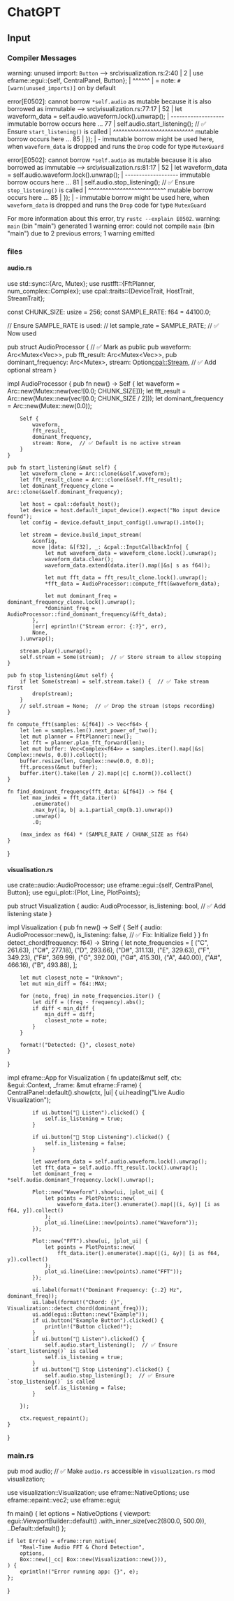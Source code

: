 # ChatGPT

## Input

### Compiler Messages

warning: unused import: `Button`
 --> src\visualization.rs:2:40
  |
2 | use eframe::egui::{self, CentralPanel, Button};
  |                                        ^^^^^^
  |
  = note: `#[warn(unused_imports)]` on by default

error[E0502]: cannot borrow `*self.audio` as mutable because it is also borrowed as immutable
  --> src\visualization.rs:77:17
   |
52 |             let waveform_data = self.audio.waveform.lock().unwrap();
   |                                 ------------------- immutable borrow occurs here
...
77 |                 self.audio.start_listening();  // ✅ Ensure `start_listening()` is called
   |                 ^^^^^^^^^^^^^^^^^^^^^^^^^^^^ mutable borrow occurs here
...
85 |         });
   |         - immutable borrow might be used here, when `waveform_data` is dropped and runs the `Drop` code for type `MutexGuard`

error[E0502]: cannot borrow `*self.audio` as mutable because it is also borrowed as immutable
  --> src\visualization.rs:81:17
   |
52 |             let waveform_data = self.audio.waveform.lock().unwrap();
   |                                 ------------------- immutable borrow occurs here
...
81 |                 self.audio.stop_listening();  // ✅ Ensure `stop_listening()` is called
   |                 ^^^^^^^^^^^^^^^^^^^^^^^^^^^ mutable borrow occurs here
...
85 |         });
   |         - immutable borrow might be used here, when `waveform_data` is dropped and runs the `Drop` code for type `MutexGuard`

For more information about this error, try `rustc --explain E0502`.
warning: `main` (bin "main") generated 1 warning
error: could not compile `main` (bin "main") due to 2 previous errors; 1 warning emitted

### files

#### audio.rs

use std::sync::{Arc, Mutex};
use rustfft::{FftPlanner, num_complex::Complex};
use cpal::traits::{DeviceTrait, HostTrait, StreamTrait};

const CHUNK_SIZE: usize = 256;
const SAMPLE_RATE: f64 = 44100.0;

// Ensure SAMPLE_RATE is used:
// let sample_rate = SAMPLE_RATE;  // ✅ Now used

pub struct AudioProcessor {  // ✅ Mark as public
    pub waveform: Arc<Mutex<Vec<f64>>>,
    pub fft_result: Arc<Mutex<Vec<f64>>>,
    pub dominant_frequency: Arc<Mutex<f64>>,
    stream: Option<cpal::Stream>,  // ✅ Add optional stream
}

impl AudioProcessor {
    pub fn new() -> Self {
        let waveform = Arc::new(Mutex::new(vec![0.0; CHUNK_SIZE]));
        let fft_result = Arc::new(Mutex::new(vec![0.0; CHUNK_SIZE / 2]));
        let dominant_frequency = Arc::new(Mutex::new(0.0));

        Self { 
            waveform, 
            fft_result, 
            dominant_frequency, 
            stream: None,  // ✅ Default is no active stream
        }
    }

    pub fn start_listening(&mut self) {
        let waveform_clone = Arc::clone(&self.waveform);
        let fft_result_clone = Arc::clone(&self.fft_result);
        let dominant_frequency_clone = Arc::clone(&self.dominant_frequency);

        let host = cpal::default_host();
        let device = host.default_input_device().expect("No input device found");
        let config = device.default_input_config().unwrap().into();

        let stream = device.build_input_stream(
            &config,
            move |data: &[f32], _: &cpal::InputCallbackInfo| {
                let mut waveform_data = waveform_clone.lock().unwrap();
                waveform_data.clear();
                waveform_data.extend(data.iter().map(|&s| s as f64));

                let mut fft_data = fft_result_clone.lock().unwrap();
                *fft_data = AudioProcessor::compute_fft(&waveform_data);

                let mut dominant_freq = dominant_frequency_clone.lock().unwrap();
                *dominant_freq = AudioProcessor::find_dominant_frequency(&fft_data);
            },
            |err| eprintln!("Stream error: {:?}", err),
            None,
        ).unwrap();

        stream.play().unwrap();
        self.stream = Some(stream);  // ✅ Store stream to allow stopping
    }

    pub fn stop_listening(&mut self) {
        if let Some(stream) = self.stream.take() {  // ✅ Take stream first
            drop(stream);
        }        
        // self.stream = None;  // ✅ Drop the stream (stops recording)
    }

    fn compute_fft(samples: &[f64]) -> Vec<f64> {
        let len = samples.len().next_power_of_two();
        let mut planner = FftPlanner::new();
        let fft = planner.plan_fft_forward(len);
        let mut buffer: Vec<Complex<f64>> = samples.iter().map(|&s| Complex::new(s, 0.0)).collect();
        buffer.resize(len, Complex::new(0.0, 0.0));
        fft.process(&mut buffer);
        buffer.iter().take(len / 2).map(|c| c.norm()).collect()
    }

    fn find_dominant_frequency(fft_data: &[f64]) -> f64 {
        let max_index = fft_data.iter()
            .enumerate()
            .max_by(|a, b| a.1.partial_cmp(b.1).unwrap())
            .unwrap()
            .0;
        
        (max_index as f64) * (SAMPLE_RATE / CHUNK_SIZE as f64)
    }
}

#### visualisation.rs

use crate::audio::AudioProcessor;
use eframe::egui::{self, CentralPanel, Button};
use egui_plot::{Plot, Line, PlotPoints};

pub struct Visualization {
    audio: AudioProcessor,
    is_listening: bool,  // ✅ Add listening state
}

impl Visualization {
    pub fn new() -> Self {
        Self {
            audio: AudioProcessor::new(),
            is_listening: false,  // ✅ Fix: Initialize field
        }
    }
    fn detect_chord(frequency: f64) -> String {
        let note_frequencies = [
            ("C", 261.63), ("C#", 277.18), ("D", 293.66), ("D#", 311.13),
            ("E", 329.63), ("F", 349.23), ("F#", 369.99), ("G", 392.00),
            ("G#", 415.30), ("A", 440.00), ("A#", 466.16), ("B", 493.88),
        ];
        
        let mut closest_note = "Unknown";
        let mut min_diff = f64::MAX;

        for (note, freq) in note_frequencies.iter() {
            let diff = (freq - frequency).abs();
            if diff < min_diff {
                min_diff = diff;
                closest_note = note;
            }
        }
        
        format!("Detected: {}", closest_note)
    }
}

impl eframe::App for Visualization {
    fn update(&mut self, ctx: &egui::Context, _frame: &mut eframe::Frame) {
        CentralPanel::default().show(ctx, |ui| {
            ui.heading("Live Audio Visualization");

            if ui.button("🎤 Listen").clicked() {
                self.is_listening = true;
            }

            if ui.button("🛑 Stop Listening").clicked() {
                self.is_listening = false;
            }

            let waveform_data = self.audio.waveform.lock().unwrap();
            let fft_data = self.audio.fft_result.lock().unwrap();
            let dominant_freq = *self.audio.dominant_frequency.lock().unwrap();

            Plot::new("Waveform").show(ui, |plot_ui| {
                let points = PlotPoints::new(
                    waveform_data.iter().enumerate().map(|(i, &y)| [i as f64, y]).collect()
                );
                plot_ui.line(Line::new(points).name("Waveform"));
            });

            Plot::new("FFT").show(ui, |plot_ui| {
                let points = PlotPoints::new(
                    fft_data.iter().enumerate().map(|(i, &y)| [i as f64, y]).collect()
                );
                plot_ui.line(Line::new(points).name("FFT"));
            });

            ui.label(format!("Dominant Frequency: {:.2} Hz", dominant_freq));
            ui.label(format!("Chord: {}", Visualization::detect_chord(dominant_freq)));
            ui.add(egui::Button::new("Example"));
            if ui.button("Example Button").clicked() {
                println!("Button clicked!");
            }
            if ui.button("🎤 Listen").clicked() {
                self.audio.start_listening();  // ✅ Ensure `start_listening()` is called
                self.is_listening = true;
            }
            if ui.button("🛑 Stop Listening").clicked() {
                self.audio.stop_listening();  // ✅ Ensure `stop_listening()` is called
                self.is_listening = false;
            }
                                    
        });

        ctx.request_repaint();
    }
}

### main.rs

pub mod audio;  // ✅ Make `audio.rs` accessible in `visualization.rs`
mod visualization;

use visualization::Visualization;
use eframe::NativeOptions;
use eframe::epaint::vec2;
use eframe::egui;

fn main() {
    let options = NativeOptions {
        viewport: egui::ViewportBuilder::default()
            .with_inner_size(vec2(800.0, 500.0)),
        ..Default::default()
    };

    if let Err(e) = eframe::run_native(
        "Real-Time Audio FFT & Chord Detection",
        options,
        Box::new(|_cc| Box::new(Visualization::new())),
    ) {
        eprintln!("Error running app: {}", e);
    };
}
